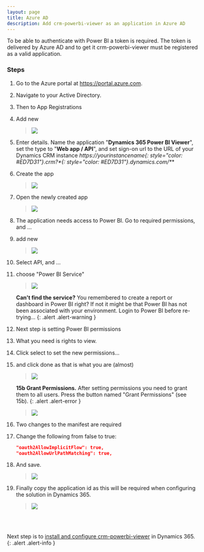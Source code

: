 ```yaml
---
layout: page
title: Azure AD
description: Add crm-powerbi-viewer as an application in Azure AD
---
```

To be able to authenticate with Power BI a token is required. The token is delivered by Azure AD and to get it crm-powerbi-viewer must be registered as a valid application.

### Steps

1. Go to the Azure portal at <https://portal.azure.com>. 
2. Navigate to your Active Directory.
3. Then to App Registrations
4. Add new

   > [![]({{BASE_PATH}}/assets/images/v1.0/aad/aad-add-app.png)]({{BASE_PATH}}/assets/images/v1.0/aad/aad-add-app.png)

5. Enter details. Name the application "**Dynamics 365 Power BI Viewer**", set the type to "**Web app / API**", and set sign-on url to the URL 
of your Dynamics CRM instance **https://*yourinstancename*{: style="color: #ED7D31"}.crm*?*{: style="color: #ED7D31"}.dynamics.com/\***
6. Create the app

   > [![]({{BASE_PATH}}/assets/images/v1.0/aad/aad-add-app-details.png)]({{BASE_PATH}}/assets/images/v1.0/aad/aad-add-app-details.png)

7. Open the newly created app

   > [![]({{BASE_PATH}}/assets/images/v1.0/aad/aad-open-app-info.png)]({{BASE_PATH}}/assets/images/v1.0/aad/aad-open-app-info.png)

8. The application needs access to Power BI. Go to required permissions, and ...
9. add new

   > [![]({{BASE_PATH}}/assets/images/v1.0/aad/aad-add-app-permissions.png)]({{BASE_PATH}}/assets/images/v1.0/aad/aad-add-app-permissions.png)

0. Select API, and ...
1. choose "Power BI Service"

   > [![]({{BASE_PATH}}/assets/images/v1.0/aad/aad-add-pbi-api-access.png)]({{BASE_PATH}}/assets/images/v1.0/aad/aad-add-pbi-api-access.png)

   **Can't find the service?** You remembered to create a report or dashboard in Power BI right? If not it might be that Power BI has not 
   been associated with your environment. Login to Power BI before re-trying...
   {: .alert .alert-warning }

2. Next step is setting Power BI permissions
3. What you need is rights to view.
4. Click select to set the new permissions...
5. and click done as that is what you are (almost)

   > [![]({{BASE_PATH}}/assets/images/v1.0/aad/aad-set-pbi-permissions.png)]({{BASE_PATH}}/assets/images/v1.0/aad/aad-set-pbi-permissions.png)

   **15b Grant Permissions.** After setting permissions you need to grant them to all users. Press the button named "Grant Permissions" (see 15b).
   {: .alert .alert-error }

   > [![]({{BASE_PATH}}/assets/images/v1.0/aad/aad-grant-permissions.png)]({{BASE_PATH}}/assets/images/v1.0/aad/aad-grant-permissions.png)

6. Two changes to the manifest are required
7. Change the following from false to true:

   ```json
   "oauth2AllowImplicitFlow": true,
   "oauth2AllowUrlPathMatching": true,
   ```

8. And save.

   > [![]({{BASE_PATH}}/assets/images/v1.0/aad/aad-modify-manifest.png)]({{BASE_PATH}}/assets/images/v1.0/aad/aad-modify-manifest.png)

9. Finally copy the application id as this will be required when configuring the solution in Dynamics 365.

   > [![]({{BASE_PATH}}/assets/images/v1.0/aad/aad-copy-clientid.png)]({{BASE_PATH}}/assets/images/v1.0/aad/aad-copy-clientid.png)

<br/>
<br/>

Next step is to [install and configure crm-powerbi-viewer](install-solution.html) in Dynamics 365.
{: .alert .alert-info }
